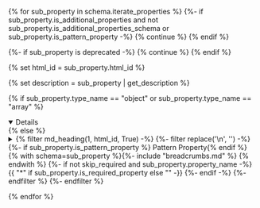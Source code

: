 {% for sub_property in schema.iterate_properties %}
  {%- if sub_property.is_additional_properties and not sub_property.is_additional_properties_schema or sub_property.is_pattern_property -%}
    {% continue %}
  {% endif %}

  {%- if sub_property is deprecated -%}
    {% continue %}
  {% endif %}

  {% set html_id = sub_property.html_id %}

  {% set description = sub_property | get_description %}

{% if sub_property.type_name == "object" or sub_property.type_name == "array" %}
<details open>
{% else %}
<details>
{% endif %}
<summary>
    {% filter md_heading(1, html_id, True) -%}
      {%- filter replace('\n', '') -%}
        {%- if sub_property.is_pattern_property %} Pattern Property{% endif %} {% with schema=sub_property %}{%- include "breadcrumbs.md" %} {% endwith %}
        {%- if not skip_required and sub_property.property_name -%}
            {{ "*" if sub_property.is_required_property else "" -}}
        {%- endif -%}
      {%- endfilter %}
    {%- endfilter %}

</summary>
&nbsp;
<blockquote>

  {% if sub_property.type_name == "object" or sub_property.type_name == "array" %}
  ## {% with schema=sub_property %}
    {%- for node in schema.nodes_from_root -%}
      {%- if node.name_for_breadcrumbs == "root" or node.name_for_breadcrumbs.endswith(" items") -%}{% continue %}{%- endif -%}
      {{ node.name_for_breadcrumbs }}{%- if not loop.last %} > {% endif -%}
    {%- endfor -%}
  {% endwith %}
  {% endif %}

  {% with schema=sub_property, skip_headers=False %}
    {% if sub_property.is_pattern_property %}
:::note
All properties whose name matches the regular expression
```{{ sub_property.property_name }}``` ([Test](https://regex101.com/?regex={{ sub_property.property_name | urlencode }}))
must respect the following conditions
:::
    {% endif %}
    {%- if not skip_required and sub_property.property_name -%}
        {{ md_badge("Required", "red", show_text=False) if sub_property.is_required_property else "" -}}
    {%- endif -%}
    {% include "content.md" %}
  {% endwith %}

</blockquote>
</details>

{% endfor %}
